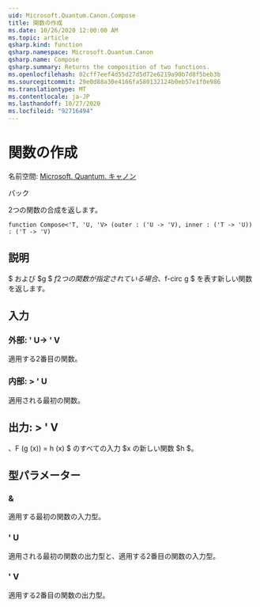 ```yaml
---
uid: Microsoft.Quantum.Canon.Compose
title: 関数の作成
ms.date: 10/26/2020 12:00:00 AM
ms.topic: article
qsharp.kind: function
qsharp.namespace: Microsoft.Quantum.Canon
qsharp.name: Compose
qsharp.summary: Returns the composition of two functions.
ms.openlocfilehash: 02cff7eef4d55d27d5d72e6219a90b7d8f5beb3b
ms.sourcegitcommit: 29e0d88a30e4166fa580132124b0eb57e1f0e986
ms.translationtype: MT
ms.contentlocale: ja-JP
ms.lasthandoff: 10/27/2020
ms.locfileid: "92716494"
---
```

# <a name="compose-function"></a>関数の作成

名前空間: [Microsoft. Quantum. キャノン](xref:Microsoft.Quantum.Canon)

パック [](https://nuget.org/packages/)


2つの関数の合成を返します。

```qsharp
function Compose<'T, 'U, 'V> (outer : ('U -> 'V), inner : ('T -> 'U)) : ('T -> 'V)
```


## <a name="description"></a>説明

$ および $g $ $f 2 つの関数が指定されている場合、$f-circ g $ を表す新しい関数を返します。

## <a name="input"></a>入力

### <a name="outer--u---v"></a>外部: ' U-> ' V

適用する2番目の関数。


### <a name="inner--t---u"></a>内部: > ' U

適用される最初の関数。



## <a name="output--t---v"></a>出力: > ' V

$、$F (g (x)) = h (x) $ のすべての入力 $x の新しい関数 $h $。

## <a name="type-parameters"></a>型パラメーター

### <a name="t"></a>&

適用する最初の関数の入力型。
### <a name="u"></a>' U

適用される最初の関数の出力型と、適用する2番目の関数の入力型。
### <a name="v"></a>' V

適用する2番目の関数の出力型。
